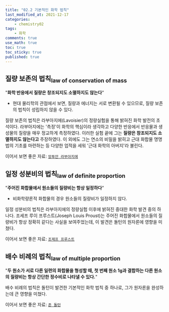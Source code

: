 ```yaml
---
title: "02.2 기본적인 화학 법칙"
last_modified_at: 2021-12-17
categories:
    - chemistry02
tags:
    - 화학
comments: true
use_math: true
toc: true
toc_sticky: true
published: true
---
```


## 질량 보존의 법칙<sub>law of conservation of mass</sub>

"**화학 반응에서 질량은 창조되지도 소멸하지도 않는다**"

- 현대 물리학의 관점에서 보면, 질량과 에너지는 서로 변환될 수 있으므로, 질량 보존의 법칙이 성립하지 않을 수 있다.

질량 보존의 법칙은 라부아지에(Lavoisier)의 정량실험을 통해 밝혀진 화학 발전의 초석이다. 라부아지에는 '측정'이 화학의 핵심이라 생각하고 다양한 반응에서 반응물과 생성물의 질량을 매우 정교하게 측정하였다. 이러한 실험 끝에 그는 **질량은 창조되지도 소멸하지도 않는다고** 주장하였다. 이 외에도 그는 연소의 비밀을 밝히고 근대 화합물 명명법의 기초를 마련하는 등 다양한 업적을 세워 '근대 화학의 아버지'라 불린다.

이어서 보면 좋은 자료: [``앙투안 라부아지에``](https://chemilk02.github.io/greatman/g-01-Antoine-Laurent-de-Lavoisier)

## 일정 성분비의 법칙<sub>law of definite proportion</sub>

"**주어진 화합물에서 원소들의 질량비는 항상 일정하다**"

- 비화학량론적 화합물의 경우 원소들의 질량비가 일정하지 않다.

일정 성분비의 법칙은 라부아지에의 정량실험 이후에 밝혀진 중대한 화학 발견 중의 하나다. 조세프 루이 프루스트(Joseph Louis Proust)는 주어진 화합물에서 원소들의 질량비가 항상 정확히 같다는 사실을 보여주었는데, 이 발견은 돌턴의 원자론에 영향을 미쳤다.

이어서 보면 좋은 자료: [``조제프 프루스트``](https://chemilk02.github.io/greatman/g-02-Joseph-Louis-Proust)

## 배수 비례의 법칙<sub>law of multiple proportion</sub>

"**두 원소가 서로 다른 일련의 화합물을 형성할 때, 첫 번째 원소 1g과 결합하는 다른 원소의 질량비는 항상 간단한 정수비로 나타낼 수 있다.**"

배수 비례의 법칙은 돌턴이 발견한 기본적인 화학 법칙 중 하나로, 그가 원자론을 완성하는데 큰 영향을 미쳤다. 

이어서 보면 좋은 자료: [``존 돌턴``](https://chemilk02.github.io/greatman/g-03-John-Dalton)
